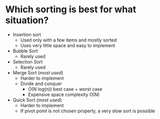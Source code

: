 # Which sorting is best for what situation?
- Insertion sort
  - Used only with a few items and mostly sorted
  - Uses very little space and easy to implement
- Bubble Sort
  - Rarely used
- Selection Sort
  - Rarely used
- Merge Sort (*most used*)
  - Harder to implement
  - Divide and conquer
    - O(N log(n)) best case + worst case 
    - Expensive space complexity O(N)
- Quick Sort (*most used*)
  - Harder to implement
  - If pivot point is not chosen properly, a very slow sort is possible